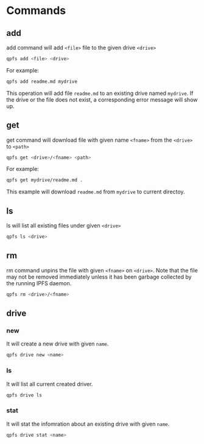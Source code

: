 # Commands
## add
add command will add `<file>` file to the given drive `<drive>`
```bash
qpfs add <file> <drive>
```

For example:
```bash
qpfs add readme.md mydrive
```
This operation will add file `readme.md` to an existing drive named `mydrive`.
If the drive or the file does not exist, a corresponding error message will show up.

## get
get command will download file with given name `<fname>` from the `<drive>` to `<path>`

```bash
qpfs get <drive>/<fname> <path>
```

For example:
```bash
qpfs get mydrive/readme.md .
```
This example will download `readme.md` from `mydrive` to current directoy.

## ls
ls will list all existing files under given `<drive>`

```bash
qpfs ls <drive>
```

## rm
rm command unpins the file with given `<fname>` on `<drive>`. Note that the file may not be removed immediately unless it has been garbage collected by the running IPFS daemon.
```bash
qpfs rm <drive>/<fname>
```

## drive
### new
It will create a new drive with given `name`.
```bash
qpfs drive new <name>
```

### ls
It will list all current created driver.
```bash
qpfs drive ls
```

### stat
It will stat the infomration about an existing drive with given `name`.
```bash
qpfs drive stat <name>
```


